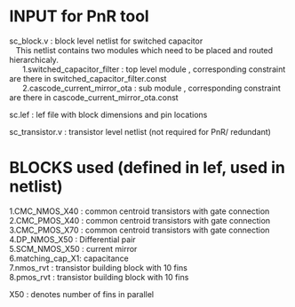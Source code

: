 # INPUT for PnR tool
sc_block.v : block level netlist for switched capacitor  
&nbsp;&nbsp;&nbsp;This netlist contains two modules which need to be placed and routed hierarchicaly.  
&nbsp;&nbsp;&nbsp;&nbsp;&nbsp;&nbsp;1.switched_capacitor_filter : top level module , corresponding constraint are there in switched_capacitor_filter.const  
&nbsp;&nbsp;&nbsp;&nbsp;&nbsp;&nbsp;2.cascode_current_mirror_ota : sub module , corresponding constraint are there in cascode_current_mirror_ota.const  
        
sc.lef : lef file with block dimensions and pin locations

sc_transistor.v : transistor level netlist (not required for PnR/ redundant)

# BLOCKS used (defined in lef, used in netlist)
1.CMC_NMOS_X40 : common centroid transistors with gate connection  
2.CMC_PMOS_X40 : common centroid transistors with gate connection  
3.CMC_PMOS_X70 : common centroid transistors with gate connection  
4.DP_NMOS_X50 : Differential pair  
5.SCM_NMOS_X50 : current mirror  
6.matching_cap_X1: capacitance  
7.nmos_rvt : transistor building block with 10 fins  
8.pmos_rvt : transistor building block with 10 fins  

X50 : denotes number of fins in parallel

